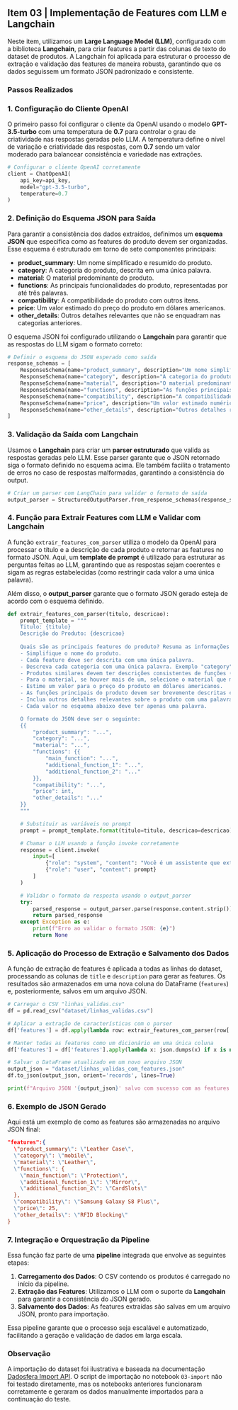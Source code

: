 ## Item 03 | Implementação de Features com LLM e Langchain

Neste item, utilizamos um **Large Language Model (LLM)**, configurado com a biblioteca **Langchain**, para criar features a partir das colunas de texto do dataset de produtos. A Langchain foi aplicada para estruturar o processo de extração e validação das features de maneira robusta, garantindo que os dados seguissem um formato JSON padronizado e consistente.

### Passos Realizados

### 1. Configuração do Cliente OpenAI

O primeiro passo foi configurar o cliente da OpenAI usando o modelo **GPT-3.5-turbo** com uma temperatura de **0.7** para controlar o grau de criatividade nas respostas geradas pelo LLM. A temperatura define o nível de variação e criatividade das respostas, com **0.7** sendo um valor moderado para balancear consistência e variedade nas extrações.

```python
# Configurar o cliente OpenAI corretamente
client = ChatOpenAI(
    api_key=api_key,
    model="gpt-3.5-turbo",
    temperature=0.7
)
```

### 2. Definição do Esquema JSON para Saída

Para garantir a consistência dos dados extraídos, definimos um **esquema JSON** que especifica como as features do produto devem ser organizadas. Esse esquema é estruturado em torno de sete componentes principais:

- **product_summary**: Um nome simplificado e resumido do produto.
- **category**: A categoria do produto, descrita em uma única palavra.
- **material**: O material predominante do produto.
- **functions**: As principais funcionalidades do produto, representadas por até três palavras.
- **compatibility**: A compatibilidade do produto com outros itens.
- **price**: Um valor estimado do preço do produto em dólares americanos.
- **other_details**: Outros detalhes relevantes que não se enquadram nas categorias anteriores.

O esquema JSON foi configurado utilizando o **Langchain** para garantir que as respostas do LLM sigam o formato correto:

```python
# Definir o esquema do JSON esperado como saída
response_schemas = [
    ResponseSchema(name="product_summary", description="Um nome simplificado e resumido do produto."),
    ResponseSchema(name="category", description="A categoria do produto em uma palavra."),
    ResponseSchema(name="material", description="O material predominante do produto em uma palavra."),
    ResponseSchema(name="functions", description="As funções principais do produto, escritas de forma consistente para produtos similares."),
    ResponseSchema(name="compatibility", description="A compatibilidade do produto com outros itens, se aplicável."),
    ResponseSchema(name="price", description="Um valor estimado numérico no formato inteiro."),
    ResponseSchema(name="other_details", description="Outros detalhes relevantes do produto.")
]
```

### 3. Validação da Saída com Langchain

Usamos o **Langchain** para criar um **parser estruturado** que valida as respostas geradas pelo LLM. Esse parser garante que o JSON retornado siga o formato definido no esquema acima. Ele também facilita o tratamento de erros no caso de respostas malformadas, garantindo a consistência do output.

```python
# Criar um parser com LangChain para validar o formato de saída
output_parser = StructuredOutputParser.from_response_schemas(response_schemas)
```

### 4. Função para Extrair Features com LLM e Validar com Langchain

A função `extrair_features_com_parser` utiliza o modelo da OpenAI para processar o título e a descrição de cada produto e retornar as features no formato JSON. Aqui, um **template de prompt** é utilizado para estruturar as perguntas feitas ao LLM, garantindo que as respostas sejam coerentes e sigam as regras estabelecidas (como restringir cada valor a uma única palavra).

Além disso, o **output_parser** garante que o formato JSON gerado esteja de acordo com o esquema definido.

```python
def extrair_features_com_parser(titulo, descricao):
    prompt_template = """
    Titulo: {titulo}
    Descrição do Produto: {descricao}
    
    Quais são as principais features do produto? Resuma as informações abaixo em um formato JSON com as seguintes diretrizes:
    - Simplifique o nome do produto.
    - Cada feature deve ser descrita com uma única palavra.
    - Descreva cada categoria com uma única palavra. Exemplo "category" : "mobile"
    - Produtos similares devem ter descrições consistentes de funções (exemplo: use termos similares para slots, suportes, etc.).
    - Para o material, se houver mais de um, selecione o material que mais representa o produto.
    - Estime um valor para o preço do produto em dólares americanos.
    - As funções principais do produto devem ser brevemente descritas com uma palavra apenas.
    - Inclua outros detalhes relevantes sobre o produto com uma palavra.
    - Cada valor no esquema abaixo deve ter apenas uma palavra.

    O formato do JSON deve ser o seguinte:
    {{
        "product_summary": "...",
        "category": "...",
        "material": "...",
        "functions": {{
            "main_function": "...",
            "additional_function_1": "...",
            "additional_function_2": "..."
        }},
        "compatibility": "...",
        "price": int,
        "other_details": "..."
    }}
    """

    # Substituir as variáveis no prompt
    prompt = prompt_template.format(titulo=titulo, descricao=descricao)

    # Chamar o LLM usando a função invoke corretamente
    response = client.invoke(
        input=[
            {"role": "system", "content": "Você é um assistente que extrai características de descrições de produtos."},
            {"role": "user", "content": prompt}
        ]
    )

    # Validar o formato da resposta usando o output_parser
    try:
        parsed_response = output_parser.parse(response.content.strip())
        return parsed_response
    except Exception as e:
        print(f"Erro ao validar o formato JSON: {e}")
        return None
```

### 5. Aplicação do Processo de Extração e Salvamento dos Dados

A função de extração de features é aplicada a todas as linhas do dataset, processando as colunas de `title` e `description` para gerar as features. Os resultados são armazenados em uma nova coluna do DataFrame (`features`) e, posteriormente, salvos em um arquivo JSON.

```python
# Carregar o CSV "linhas_validas.csv"
df = pd.read_csv("dataset/linhas_validas.csv")

# Aplicar a extração de características com o parser
df['features'] = df.apply(lambda row: extrair_features_com_parser(row['title'], row['text']), axis=1)

# Manter todas as features como um dicionário em uma única coluna
df['features'] = df['features'].apply(lambda x: json.dumps(x) if x is not None else '{}')

# Salvar o DataFrame atualizado em um novo arquivo JSON
output_json = "dataset/linhas_validas_com_features.json"
df.to_json(output_json, orient='records', lines=True)

print(f"Arquivo JSON '{output_json}' salvo com sucesso com as features em uma única coluna no formato dicionário.")
```

### 6. Exemplo de JSON Gerado

Aqui está um exemplo de como as features são armazenadas no arquivo JSON final:

```json
"features":{
  \"product_summary\": \"Leather Case\",
  \"category\": \"mobile\",
  \"material\": \"Leather\",
  \"functions\": {
    \"main_function\": \"Protection\",
    \"additional_function_1\": \"Mirror\",
    \"additional_function_2\": \"CardSlots\"
  },
  \"compatibility\": \"Samsung Galaxy S8 Plus\",
  \"price\": 25,
  \"other_details\": \"RFID Blocking\"
}
```

### 7. Integração e Orquestração da Pipeline

Essa função faz parte de uma **pipeline** integrada que envolve as seguintes etapas:

1. **Carregamento dos Dados**: O CSV contendo os produtos é carregado no início da pipeline.
2. **Extração das Features**: Utilizamos o LLM com o suporte da **Langchain** para garantir a consistência do JSON gerado.
3. **Salvamento dos Dados**: As features extraídas são salvas em um arquivo JSON, pronto para importação.

Essa pipeline garante que o processo seja escalável e automatizado, facilitando a geração e validação de dados em larga escala.

### Observação

A importação do dataset foi ilustrativa e baseada na documentação [Dadosfera Import API](https://docs.dadosfera.ai/docs/import-data-api-enterprise-only). O script de importação no notebook `03-import` não foi testado diretamente, mas os notebooks anteriores funcionaram corretamente e geraram os dados manualmente importados para a continuação do teste.
